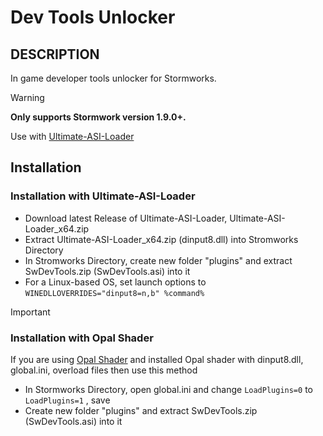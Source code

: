 # Dev Tools Unlocker
## DESCRIPTION
In game developer tools unlocker for Stormworks.
> [!WARNING]
>**Only supports Stormwork version 1.9.0+.**

Use with [Ultimate-ASI-Loader](https://github.com/ThirteenAG/Ultimate-ASI-Loader)
## Installation 
### Installation with Ultimate-ASI-Loader
* Download latest Release of Ultimate-ASI-Loader, Ultimate-ASI-Loader_x64.zip
* Extract Ultimate-ASI-Loader_x64.zip (dinput8.dll) into Stromworks Directory
* In Stromworks Directory, create new folder "plugins" and extract SwDevTools.zip (SwDevTools.asi) into it
* For a Linux-based OS, set launch options to `WINEDLLOVERRIDES="dinput8=n,b" %command% `

> [!IMPORTANT]
>### Installation with Opal Shader
>If you are using [Opal Shader](https://www.nexusmods.com/stormworksbuildandrescue/mods/68) and installed Opal shader with dinput8.dll, global.ini, overload files then use this method
>* In Stormworks Directory, open global.ini and change `LoadPlugins=0` to `LoadPlugins=1` , save
>* Create new folder "plugins" and extract SwDevTools.zip (SwDevTools.asi) into it
